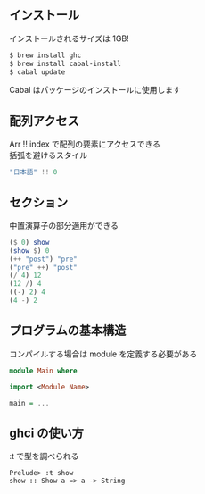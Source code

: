 ## インストール

インストールされるサイズは 1GB!

````bash
$ brew install ghc
$ brew install cabal-install
$ cabal update
````

Cabal はパッケージのインストールに使用します

## 配列アクセス

Arr !! index で配列の要素にアクセスできる  
括弧を避けるスタイル

````haskell
"日本語" !! 0
````

## セクション

中置演算子の部分適用ができる

````haskell
($ 0) show
(show $) 0
(++ "post") "pre"
("pre" ++) "post"
(/ 4) 12
(12 /) 4
((-) 2) 4
(4 -) 2
````

## プログラムの基本構造

コンパイルする場合は module を定義する必要がある

````haskell
module Main where

import <Module Name>

main = ...
````

## ghci の使い方

:t で型を調べられる
````
Prelude> :t show
show :: Show a => a -> String
````

